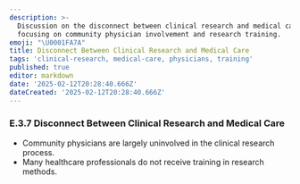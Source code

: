 ```yaml
---
description: >-
  Discussion on the disconnect between clinical research and medical care,
  focusing on community physician involvement and research training.
emoji: "\U0001FA7A"
title: Disconnect Between Clinical Research and Medical Care
tags: 'clinical-research, medical-care, physicians, training'
published: true
editor: markdown
date: '2025-02-12T20:28:40.666Z'
dateCreated: '2025-02-12T20:28:40.666Z'
---
```

### E.3.7 Disconnect Between Clinical Research and Medical Care

- Community physicians are largely uninvolved in the clinical research process.
- Many healthcare professionals do not receive training in research methods.

#
